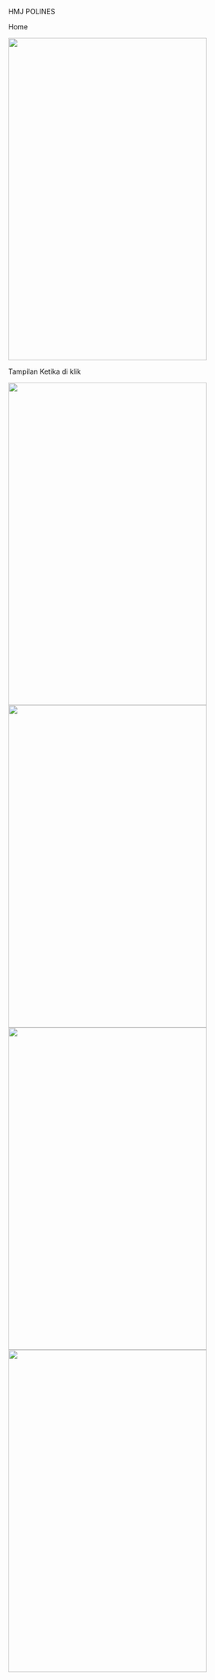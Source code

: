 HMJ POLINES

Home

<img src ="https://user-images.githubusercontent.com/54837910/68644258-fd13bc00-0546-11ea-8f83-4681272228df.jpeg" width=400px height=650px>

Tampilan Ketika di klik

<img src ="https://user-images.githubusercontent.com/54837910/68644260-fedd7f80-0546-11ea-85e2-0816c34c7b1b.jpeg" width=400px height=650px>
<img src ="https://user-images.githubusercontent.com/54837910/68644272-10bf2280-0547-11ea-920b-404833cab727.jpeg" width=400px height=650px>
<img src ="https://user-images.githubusercontent.com/54837910/68644278-13ba1300-0547-11ea-8118-08e97ea914bb.jpeg" width=400px height=650px>
<img src ="https://user-images.githubusercontent.com/54837910/68644283-174d9a00-0547-11ea-837f-ce80f1ea598a.jpeg" width=400px height=650px>

